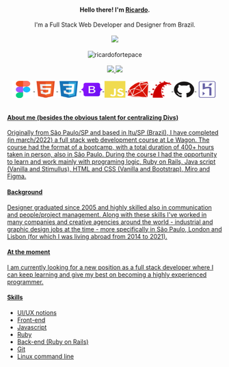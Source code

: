 
#### <p align="center">Hello there! I'm <b><a target="_blank" href="https://www.linkedin.com/in/ricardofortepace/">Ricardo</a></b>.</p>
<div align="center"> I'm a Full Stack Web Developer and Designer from Brazil.<br><br>
  <img src="https://c.tenor.com/bQCHJwgCNuMAAAAC/kitten-cat.gif" width="250"/>
</div>
<div align="center">
  <br><img src="https://komarev.com/ghpvc/?username=ricardofortepace" alt="ricardofortepace"><br><br>
</div>
 
 <div style="display: inline_block" align="center">
 <a href="https://github.com/ricardofortepace">
 <img height="170em" src="https://github-readme-stats.vercel.app/api?username=ricardofortepace&show_icons=true&&include_all_commits=true&count_private=true&title_color=ff2929&bg_color=242f45&icon_color=aa39f7&text_color=15d2eb&border_colore32d2d"/>
 <img height="170em" src="https://github-readme-stats.vercel.app/api/top-langs/?username=ricardofortepace&layout=compact&langs_count=20&title_color=ff2929&bg_color=242f45&icon_color=aa39f7&text_color=15d2eb&border_colore32d2d"/>
</div>

<div style="display: inline_block" align="center"><br>
    <span>
      <img align="center"  height="40" width="50" src="https://raw.githubusercontent.com/devicons/devicon/master/icons/figma/figma-original.svg">
      <img align="center"   height="40" width="50" src="https://raw.githubusercontent.com/devicons/devicon/master/icons/html5/html5-original.svg">
      <img align="center"  height="40" width="50" src="https://raw.githubusercontent.com/devicons/devicon/master/icons/css3/css3-original.svg">
      <img align="center"  height="40" width="50" src="https://raw.githubusercontent.com/devicons/devicon/master/icons/bootstrap/bootstrap-original.svg">
      <img align="center"  height="40" width="50" src="https://raw.githubusercontent.com/devicons/devicon/master/icons/javascript/javascript-plain.svg">
      <img align="center"  height="40" width="50" src="https://raw.githubusercontent.com/devicons/devicon/master/icons/ruby/ruby-plain.svg">
      <img align="center"  height="40" width="50" src="https://raw.githubusercontent.com/devicons/devicon/master/icons/rails/rails-plain.svg">
      <img align="center"  height="40" width="50" src="https://raw.githubusercontent.com/devicons/devicon/master/icons/github/github-original.svg">
      <img align="center"  height="40" width="50" src="https://raw.githubusercontent.com/devicons/devicon/master/icons/heroku/heroku-original.svg">
    </span>
  </div>
</div><br>
    
#### About me (besides the obvious talent for centralizing Divs)
  
Originally from São Paulo/SP and based in Itu/SP (Brazil), I have completed (in march/2022) a full stack web development course at Le Wagon. The course had the format of a bootcamp, with a total duration of 400+ hours taken in person, also in São Paulo. During the course I had the opportunity to learn and work mainly with programing logic, Ruby on Rails, Java script (Vanilla and Stimullus), HTML and CSS (Vanilla and Bootstrap), Miro and Figma. 

#### Background
  
Designer graduated since 2005 and highly skilled also in communication and people/project management. Along with these skills I've worked in many companies and creative agencies around the world - industrial and graphic design jobs at the time - more specifically in São Paulo, London and Lisbon (for which I was living abroad from 2014 to 2021).

#### At the moment

I am currently looking for a new position as a full stack developer where I can keep learning and give my best on becoming a highly experienced programmer.
  
#### Skills

* UI/UX notions
* Front-end 
* Javascript
* Ruby
* Back-end (Ruby on Rails)
* Git
* Linux command line
